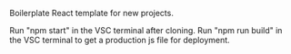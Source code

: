 Boilerplate React template for new projects.

Run "npm start" in the VSC terminal after cloning.
Run "npm run build" in the VSC terminal to get a production js file for deployment.
